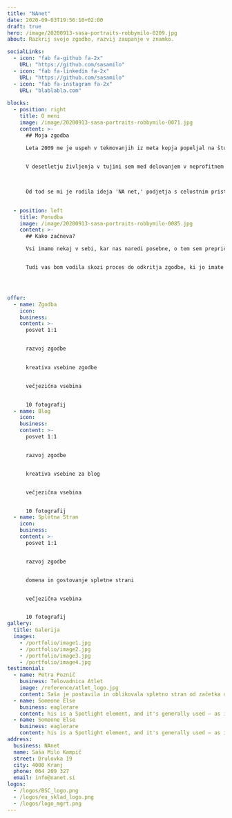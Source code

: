 ```yaml
---
title: "NAnet"
date: 2020-09-03T19:56:10+02:00
draft: true
hero: /image/20200913-sasa-portraits-robbymilo-0209.jpg
about: Razkrij svojo zgodbo, razvij zaupanje v znamko.

socialLinks:
  - icon: "fab fa-github fa-2x"
    URL: "https://github.com/sasamilo"
  - icon: "fab fa-linkedin fa-2x"
    URL: "https://github.com/sasamilo"
  - icon: "fab fa-instagram fa-2x"
    URL: "blablabla.com"
  
blocks:
  - position: right
    title: O meni
    image: /image/20200913-sasa-portraits-robbymilo-0071.jpg
    content: >-
      ## Moja zgodba

      Leta 2009 me je uspeh v tekmovanjih iz meta kopja popeljal na študij v Združene države, kjer sem dokončala dodiplomski in nato še podiplomski študij komunikologije na Boise State University.

      
      V desetletju življenja v tujini sem med delovanjem v neprofitnem svetu slišala mnogo zgodb. Te so včasih navdihnila nova spoznanja, pogosto pa spremeninjala svet.
      


      Od tod se mi je rodila ideja 'NA net,' podjetja s celostnim pristopom do razvoja vaše zgodbe, ki vas bo predstavila v digitalnem svetu.
      

  - position: left
    title: Ponudba
    image: /image/20200913-sasa-portraits-robbymilo-0085.jpg
    content: >-
      ## Kako začneva?

      Vsi imamo nekaj v sebi, kar nas naredi posebne, o tem sem prepričana. Včasih pa lažje prepoznamo dobre vrline v drugih. Jaz jih vedno znova najdem v ponudnikih vrhunske kvalitete, katerih zgodba še vedno čaka na predstavitev svetu. 


      Tudi vas bom vodila skozi proces do odkritja zgodbe, ki jo imate ponuditi svetu in pri tem poudarila vaše adute.




offer:
  - name: Zgodba
    icon: 
    business: 
    content: >-
      posvet 1:1


      razvoj zgodbe

      
      kreativa vsebine zgodbe


      večjezična vsebina


      10 fotografij
  - name: Blog
    icon: 
    business: 
    content: >-
      posvet 1:1


      razvoj zgodbe


      kreativa vsebine za blog


      večjezična vsebina


      10 fotografij
  - name: Spletna Stran
    icon: 
    business: 
    content: >-
      posvet 1:1


      razvoj zgodbe


      domena in gostovanje spletne strani


      večjezična vsebina


      10 fotografij
gallery:
  title: Galerija
  images:
    - /portfolio/image1.jpg
    - /portfolio/image2.jpg
    - /portfolio/image3.jpg
    - /portfolio/image4.jpg
testimonial:
  - name: Petra Poznič
    business: Telovadnica Atlet
    image: /reference/atlet_logo.jpg
    content: Saša je postavila in oblikovala spletno stran od začetka do konca, pri tem je bila zelo hitra, natančna in inovativna. Upoštevala je moje želje ob tem pa s svojimi idejami in vizijo naredila stran pregledno in moderno. Zares najboljša izbira, če niste prepričani kako predstaviti in približati svoj izdelek svetu. Saša je zanesljiva, zagnana in s pozitivnim odnosom do dela vedno predstavi in najde še kakšno rešitev za moje projekte. Priporočam vsem, ki vrjamejo v sveže in nove ideje s katerimi Saša vedno znova preseneti.
  - name: Someone Else
    business: eaglerare
    content: his is a Spotlight element, and it's generally used – as its name implies – to spotlight a particular feature, subject, or pretty much whatever. You can customize its style, scheme, color, orientation, content a
  - name: Someone Else
    business: eaglerare
    content: his is a Spotlight element, and it's generally used – as its name implies – to spotlight a particular feature, subject, or pretty much whatever. You can customize its style, scheme, color, orientation, content a
address:
  business: NAnet
  name: Saša Milo Kampič
  street: Drulovka 19
  city: 4000 Kranj
  phone: 064 209 327
  email: info@nanet.si
logos:
  - /logos/BSC_logo.png
  - /logos/eu_sklad_logo.png
  - /logos/logo_mgrt.png
---
```

